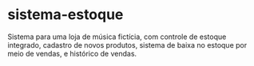 # sistema-estoque
 Sistema para uma loja de música fictícia, com controle de estoque integrado, cadastro de novos produtos, sistema de baixa no estoque por meio de vendas, e histórico de vendas.
